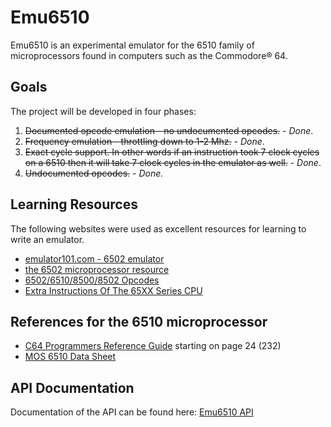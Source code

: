 # Emu6510

Emu6510 is an experimental emulator for the 6510 family of microprocessors found in computers
such as the Commodore® 64.

## Goals

The project will be developed in four phases:

1) ~~Documented opcode emulation - no undocumented opcodes.~~ - _Done_.
2) ~~Frequency emulation - throttling down to 1-2 Mhz.~~ - _Done_.
3) ~~Exact cycle support.  In other words if an instruction took 7 clock
cycles on a 6510 then it will take 7 clock cycles in the emulator as well.~~ - _Done_.
4) ~~Undocumented opcodes.~~ - *Done.*

## Learning Resources

The following websites were used as excellent resources for learning to write an emulator.

- [emulator101.com - 6502 emulator](http://www.emulator101.com/6502-emulator.html)
- [the 6502 microprocessor resource](http://www.6502.org)
- [6502/6510/8500/8502 Opcodes](Other/6502_6510_8500_8502%20Opcodes.md)
- [Extra Instructions Of The 65XX Series CPU](Other/Extra%20Instructions%20Of%20The%2065XX%20Series%20CPU.md)

## References for the 6510 microprocessor

- [C64 Programmers Reference Guide](https://www.commodore.ca/wp-content/uploads/2018/11/c64-programmers_reference_guide-05-basic_to_machine_language.pdf) starting on page 24 (232)
- [MOS 6510 Data Sheet](http://archive.6502.org/datasheets/mos_6510_mpu.pdf)

## API Documentation

Documentation of the API can be found here: [Emu6510 API](http://galenrhodes.com/Emu6510/)

